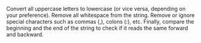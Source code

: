 Convert all uppercase letters to lowercase (or vice versa, depending on your preference).
Remove all whitespace from the string.
Remove or ignore special characters such as commas (,), colons (:), etc.
Finally, compare the beginning and the end of the string to check if it reads the same forward and backward.​
